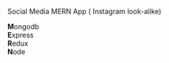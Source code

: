 Social Media MERN App ( Instagram look-alike)

**M**ongodb <br />
**E**xpress <br />
**R**edux <br />
**N**ode <br />
